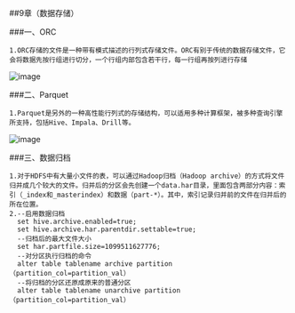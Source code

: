 ##9章（数据存储）

###一、ORC

    1.ORC存储的文件是一种带有模式描述的行列式存储文件。ORC有别于传统的数据存储文件，它会将数据先按行组进行切分，一个行组内部包含若干行，每一行组再按列进行存储
    
 ![image](https://github.com/Tandoy/Bigdata-learn/blob/master/Hive/images/ORC%E7%9A%84%E6%96%87%E4%BB%B6%E7%BB%93%E6%9E%84%E7%A4%BA%E6%84%8F%E5%9B%BE.png)





###二、Parquet

    1.Parquet是另外的一种高性能行列式的存储结构，可以适用多种计算框架，被多种查询引擎所支持，包括Hive、Impala、Drill等。

![image](https://github.com/Tandoy/Bigdata-learn/blob/master/Hive/images/Parquet%E7%9A%84%E6%96%87%E4%BB%B6%E7%BB%93%E6%9E%84%E7%A4%BA%E6%84%8F%E5%9B%BE.png)

###三、数据归档

    1.对于HDFS中有大量小文件的表，可以通过Hadoop归档（Hadoop archive）的方式将文件归并成几个较大的文件。归并后的分区会先创建一个data.har目录，里面包含两部分内容：索引（_index和_masterindex）和数据（part-*）。其中，索引记录归并前的文件在归并后的所在位置。
    2.--启用数据归档
      set hive.archive.enabled=true;
      set hive.archive.har.parentdir.settable=true;
      --归档后的最大文件大小
      set har.partfile.size=1099511627776;
      --对分区执行归档的命令
      alter table tablename archive partition（partition_col=partition_val）
      --将归档的分区还原成原来的普通分区
      alter table tablename unarchive partition（partition_col=partition_val）

    
